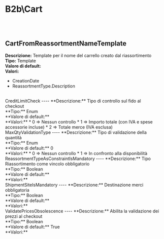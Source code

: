 # B2b\Cart

<br><br> 

CartFromReassortmentNameTemplate 
----
**Descrizione:** Template per il nome del carrello creato dal riassortimento<br>
**Tipo:** Template<br>
**Valore di default:** <br>
**Valori:**
* CreationDate
* ReassortmentType.Description
<br>
CreditLimitCheck 
----
**Descrizione:** Tipo di controllo sul fido al checkout<br>
**Tipo:** Enum<br>
**Valore di default:** <br>
**Valori:**
* 0 => Nessun controllo
* 1 => Importo totale (con IVA e spese accessorie incluse)
* 2 => Totale merce (IVA esclusa)
<br>
MaxQtyValidationType 
----
**Descrizione:** Tipo di validazione della quantità<br>
**Tipo:** Enum<br>
**Valore di default:** 0<br>
**Valori:**
* 0 => Nessun controllo
* 1 => In confronto alla disponibilità
<br>
ReassortmentTypeAsConstraintIsMandatory 
----
**Descrizione:** Tipo Riassortimento come vincolo obbligatorio<br>
**Tipo:** Boolean<br>
**Valore di default:** <br>
**Valori:**
<br>
ShipmentSiteIsMandatory 
----
**Descrizione:** Destinazione merci obbligatoria<br>
**Tipo:** Boolean<br>
**Valore di default:** <br>
**Valori:**
<br>
ValidatePricesObsolescence 
----
**Descrizione:** Abilita la validazione dei prezzi al checkout<br>
**Tipo:** Boolean<br>
**Valore di default:** True<br>
**Valori:**
<br>

